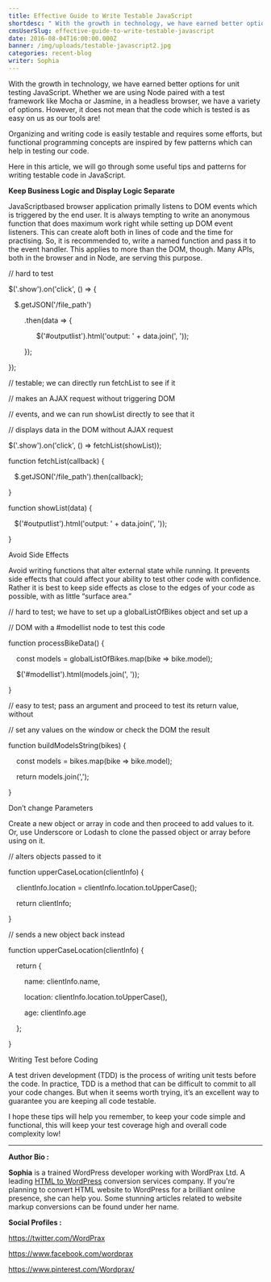 ```yaml
---
title: Effective Guide to Write Testable JavaScript
shortdesc: " With the growth in technology, we have earned better options for unit testing JavaScript. Whether we are using Node paired with a test framework like Mocha or Jasmine, in a headless browser, we have a variety of options. However, it does not mean that the code which is tested is as easy on us as our tools are!  "
cmsUserSlug: effective-guide-to-write-testable-javascript
date: 2016-08-04T16:00:00.000Z
banner: /img/uploads/testable-javascript2.jpg
categories: recent-blog
writer: Sophia
---
```


With the growth in technology, we have earned better options for unit testing JavaScript. Whether we are using Node paired with a test framework like Mocha or Jasmine, in a headless browser, we have a variety of options. However, it does not mean that the code which is tested is as easy on us as our tools are!

Organizing and writing code is easily testable and requires some efforts, but functional programming concepts are inspired by few patterns which can help in testing our code.

Here in this article, we will go through some useful tips and patterns for writing testable code in JavaScript.

**Keep Business Logic and Display Logic Separate**

JavaScript­based browser application primally listens to DOM events which is triggered by the end user. It is always tempting to write an anonymous function that does maximum work right while setting up DOM event listeners. This can create aloft both in lines of code and the time for practising. So, it is recommended to, write a named function and pass it to the event handler. This applies to more than the DOM, though. Many APIs, both in the browser and in Node, are serving this purpose.

<div class="precode_">
<p class="commnt_">// hard to test</p>
<p><span class="dollar_">$</span>('.show').on('click', () =&gt; {</p>
<p>&nbsp; &nbsp;<span class="dollar_">$</span>.getJSON('/file_path')</p>
<p>&nbsp; &nbsp; &nbsp; &nbsp; .then(data =&gt; {</p>
<p>&nbsp; &nbsp; &nbsp; &nbsp; &nbsp; &nbsp; &nbsp; <span class="dollar_">$</span>('#output&shy;list').html('output: ' + data.join(', '));</p>
<p>&nbsp; &nbsp; &nbsp; &nbsp; });</p>
<p>});</p>
<p class="commnt_">// testable; we can directly run fetchList to see if it</p>
<p class="commnt_">// makes an AJAX request without triggering DOM</p>
<p class="commnt_">// events, and we can run showList directly to see that it</p>
<p class="commnt_">// displays data in the DOM without AJAX request</p>
<p><span class="dollar_">$</span>('.show').on('click', () =&gt; fetchList(showList));</p>
<p>function fetchList(callback) {</p>
<p>&nbsp; &nbsp;<span class="dollar_">$</span>.getJSON('/file_path').then(callback);</p>
<p>}</p>
<p>function showList(data) {</p>
<p>&nbsp; &nbsp;<span class="dollar_">$</span>('#output&shy;list').html('output: ' + data.join(', '));</p>
<p>}</p>
</div>

Avoid Side Effects

Avoid writing functions that alter external state while running. It prevents side effects that could affect your ability to test other code with confidence. Rather it is best to keep side effects as close to the edges of your code as possible, with as little “surface area.”

<div class="precode_">
<p class="commnt_">// hard to test; we have to set up a globalListOfBikes object and set up a</p>
<p class="commnt_">// DOM with a #model&shy;list node to test this code</p>
<p>function processBikeData() {</p>
<p>&nbsp; &nbsp; const models = globalListOfBikes.map(bike =&gt; bike.model);</p>
<p>&nbsp; &nbsp;&nbsp;<span class="dollar_">$</span>('#model&shy;list').html(models.join(', '));</p>
<p>}</p>
<p class="commnt_">// easy to test; pass an argument and proceed to test its return value, without</p>
<p class="commnt_">// set any values on the window or check the DOM the result</p>
<p>function buildModelsString(bikes) {</p>
<p>&nbsp; &nbsp;&nbsp;const models = bikes.map(bike =&gt; bike.model);</p>
<p>&nbsp; &nbsp;&nbsp;return models.join(',');</p>
<p>}</p>
</div>

Don’t change Parameters

Create a new object or array in code and then proceed to add values to it. Or, use Underscore or Lodash to clone the passed object or array before using on it.

<div class="precode_">
<p class="commnt_">// alters objects passed to it</p>
<p>function upperCaseLocation(clientInfo) {</p>
<p>&nbsp; &nbsp; clientInfo.location = clientInfo.location.toUpperCase();</p>
<p>&nbsp; &nbsp;&nbsp;return clientInfo;</p>
<p>}</p>
<p class="commnt_">// sends a new object back instead</p>
<p>function upperCaseLocation(clientInfo) {</p>
<p>&nbsp; &nbsp;&nbsp;return {</p>
<p>&nbsp; &nbsp;&nbsp;&nbsp; &nbsp;&nbsp;name: clientInfo.name,</p>
<p>&nbsp; &nbsp;&nbsp;&nbsp; &nbsp;&nbsp;location: clientInfo.location.toUpperCase(),</p>
<p>&nbsp; &nbsp;&nbsp;&nbsp; &nbsp;&nbsp;age: clientInfo.age</p>
<p>&nbsp; &nbsp;&nbsp;};</p>
<p>}</p>
</div>

Writing Test before Coding

A test driven development (TDD) is the process of writing unit tests before the code. In practice, TDD is a method that can be difficult to commit to all your code changes. But when it seems worth trying, it’s an excellent way to guarantee you are keeping all code testable.

I hope these tips will help you remember, to keep your code simple and functional, this will keep your test coverage high and overall code complexity low!

<hr>

<p><strong>Author Bio :</strong></p>
<p><strong>Sophia</strong> is a trained WordPress developer working with WordPrax Ltd.&shy; A leading <a title="Convert HTML to Wordpress" href="http://www.wordprax.com/services/html&shy;to&shy;wordpress" target="_blank">HTML to WordPress</a> conversion services company. If you're planning to convert HTML website to WordPress for a brilliant online presence, she can help you. Some stunning articles related to website markup conversions can be found under her name.</p>
<p><strong>Social Profiles :</strong></p>
<p><a href="https://twitter.com/WordPrax" target="_blank">https://twitter.com/WordPrax</a></p>
<p><a href="https://www.facebook.com/wordprax" target="_blank">https://www.facebook.com/wordprax</a></p>
<p><a href="https://www.pinterest.com/Wordprax/" target="_blank">https://www.pinterest.com/Wordprax/</a></p>